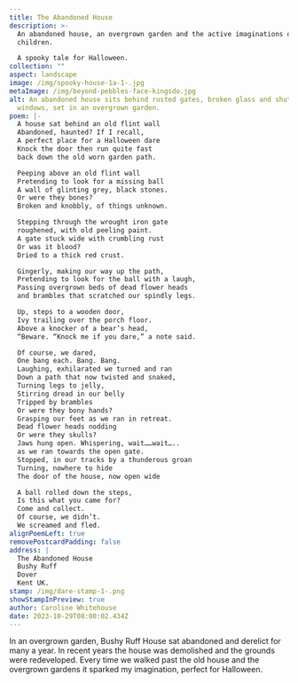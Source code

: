 ```yaml
---
title: The Abandoned House
description: >-
  An abandoned house, an overgrown garden and the active imaginations of
  children.

  A spooky tale for Halloween.
collection: ""
aspect: landscape
image: /img/spooky-house-1a-1-.jpg
metaImage: /img/beyond-pebbles-face-kingsdo.jpg
alt: An abandoned house sits behind rusted gates, broken glass and shuttered
  windows, set in an overgrown garden.
poem: |-
  A house sat behind an old flint wall 
  Abandoned, haunted? If I recall,
  A perfect place for a Halloween dare 
  Knock the door then run quite fast
  back down the old worn garden path.

  Peeping above an old flint wall
  Pretending to look for a missing ball
  A wall of glinting grey, black stones.
  Or were they bones?
  Broken and knobbly, of things unknown.

  Stepping through the wrought iron gate 
  roughened, with old peeling paint.
  A gate stuck wide with crumbling rust 
  Or was it blood? 
  Dried to a thick red crust.

  Gingerly, making our way up the path,
  Pretending to look for the ball with a laugh,
  Passing overgrown beds of dead flower heads
  and brambles that scratched our spindly legs.

  Up, steps to a wooden door, 
  Ivy trailing over the porch floor.
  Above a knocker of a bear’s head,
  “Beware. “Knock me if you dare,” a note said.

  Of course, we dared, 
  One bang each. Bang. Bang.
  Laughing, exhilarated we turned and ran
  Down a path that now twisted and snaked,
  Turning legs to jelly, 
  Stirring dread in our belly
  Tripped by brambles
  Or were they bony hands?
  Grasping our feet as we ran in retreat.
  Dead flower heads nodding
  Or were they skulls? 
  Jaws hung open. Whispering, wait……wait…..
  as we ran towards the open gate.
  Stopped, in our tracks by a thunderous groan
  Turning, nowhere to hide
  The door of the house, now open wide

  A ball rolled down the steps,
  Is this what you came for? 
  Come and collect.
  Of course, we didn’t. 
  We screamed and fled.
alignPoemLeft: true
removePostcardPadding: false
address: |
  The Abandoned House
  Bushy Ruff
  Dover
  Kent UK.
stamp: /img/dare-stamp-1-.png
showStampInPreview: true
author: Caroline Whitehouse
date: 2023-10-29T08:00:02.434Z
---
```

In an overgrown garden, Bushy Ruff House sat abandoned and derelict for many a year. In recent years the house was demolished and the grounds were redeveloped. 
Every time we walked past the old house and the overgrown gardens it sparked my imagination, perfect for Halloween.